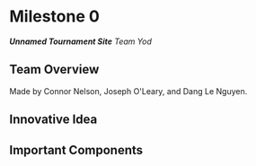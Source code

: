 # Milestone 0
***Unnamed Tournament Site***
*Team Yod*

## Team Overview
Made by Connor Nelson, Joseph O'Leary, and Dang Le Nguyen.

## Innovative Idea

## Important Components
